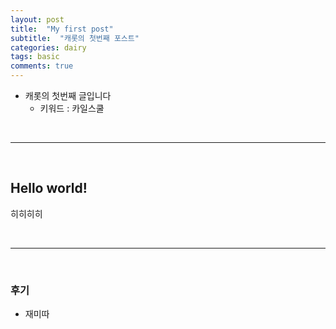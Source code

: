 ```yaml
---
layout: post
title:  "My first post"
subtitle:  "캐롯의 첫번째 포스트"
categories: dairy
tags: basic
comments: true
---
```


- 캐롯의 첫번째 글입니다
	- 키워드 : 카일스쿨


<br />

---

<br />


## Hello world!
히히히히

<br />

---

<br />


### 후기
- 재미따
